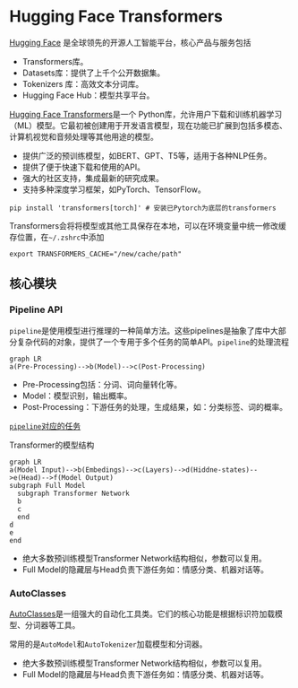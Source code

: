 # Hugging Face Transformers

[Hugging Face](https://huggingface.co/) 是全球领先的开源人工智能平台，核心产品与服务包括

* Transformers库。
* Datasets库：提供了上千个公开数据集。
* Tokenizers 库：高效文本分词库。
* Hugging Face Hub：模型共享平台。

[Hugging Face Transformers](https://huggingface.co/docs/transformers/zh/index)是一个 Python库，允许用户下载和训练机器学习（ML）模型。它最初被创建用于开发语言模型，现在功能已扩展到包括多模态、计算机视觉和音频处理等其他用途的模型。

* 提供广泛的预训练模型，如BERT、GPT、T5等，适用于各种NLP任务。
* 提供了便于快速下载和使用的API。
* 强大的社区支持，集成最新的研究成果。
* 支持多种深度学习框架，如PyTorch、TensorFlow。

```shell
pip install 'transformers[torch]' # 安装已Pytorch为底层的transformers
```

Transformers会将将模型或其他工具保存在本地，可以在环境变量中统一修改缓存位置，在`~/.zshrc`中添加

```
export TRANSFORMERS_CACHE="/new/cache/path"
```

## 核心模块

### Pipeline API

`pipeline`是使用模型进行推理的一种简单方法。这些pipelines是抽象了库中大部分复杂代码的对象，提供了一个专用于多个任务的简单API。`pipeline`的处理流程

```mermaid
graph LR
a(Pre-Processing)-->b(Model)-->c(Post-Processing)
```

* Pre-Processing包括：分词、词向量转化等。
* Model：模型识别，输出概率。
* Post-Processing：下游任务的处理，生成结果，如：分类标签、词的概率。

[`pipeline`对应的任务](https://huggingface.co/docs/transformers/zh/task_summary)

Transformer的模型结构

```mermaid
graph LR
a(Model Input)-->b(Embedings)-->c(Layers)-->d(Hiddne-states)-->e(Head)-->f(Model Output)
subgraph Full Model
  subgraph Transformer Network
  b
  c
  end
d
e
end
```

* 绝大多数预训练模型Transformer Network结构相似，参数可以复用。
* Full Model的隐藏层与Head负责下游任务如：情感分类、机器对话等。







### AutoClasses

[AutoClasses](https://huggingface.co/docs/transformers/v4.52.3/en/model_doc/auto)是一组强大的自动化工具类。它们的核心功能是根据标识符加载模型、分词器等工具。

常用的是`AutoModel`和`AutoTokenizer`加载模型和分词器。



* 绝大多数预训练模型Transformer Network结构相似，参数可以复用。
* Full Model的隐藏层与Head负责下游任务如：情感分类、机器对话等。